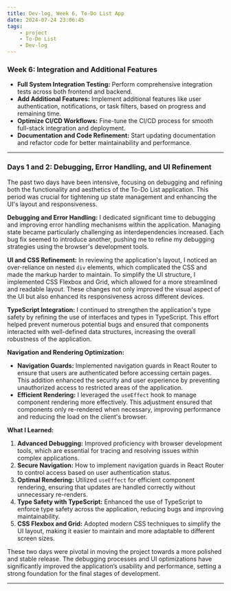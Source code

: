 ```yaml
---
title: Dev-log, Week 6, To-Do List App
date: 2024-07-24 23:06:45
tags:
    - project
    - To-Do List
    - Dev-log
---
```


### Week 6: Integration and Additional Features

-   **Full System Integration Testing:** Perform comprehensive integration tests across both frontend and backend.
-   **Add Additional Features:** Implement additional features like user authentication, notifications, or task filters, based on progress and remaining time.
-   **Optimize CI/CD Workflows:** Fine-tune the CI/CD process for smooth full-stack integration and deployment.
-   **Documentation and Code Refinement:** Start updating documentation and refactor code for better maintainability and performance.

---

### Days 1 and 2: Debugging, Error Handling, and UI Refinement

The past two days have been intensive, focusing on debugging and refining both the functionality and aesthetics of the To-Do List application. This period was crucial for tightening up state management and enhancing the UI's layout and responsiveness.

**Debugging and Error Handling:**
I dedicated significant time to debugging and improving error handling mechanisms within the application. Managing state became particularly challenging as interdependencies increased. Each bug fix seemed to introduce another, pushing me to refine my debugging strategies using the browser's development tools.

**UI and CSS Refinement:**
In reviewing the application's layout, I noticed an over-reliance on nested `div` elements, which complicated the CSS and made the markup harder to maintain. To simplify the UI structure, I implemented CSS Flexbox and Grid, which allowed for a more streamlined and readable layout. These changes not only improved the visual aspect of the UI but also enhanced its responsiveness across different devices.

**TypeScript Integration:**
I continued to strengthen the application's type safety by refining the use of interfaces and types in TypeScript. This effort helped prevent numerous potential bugs and ensured that components interacted with well-defined data structures, increasing the overall robustness of the application.

**Navigation and Rendering Optimization:**

-   **Navigation Guards:** Implemented navigation guards in React Router to ensure that users are authenticated before accessing certain pages. This addition enhanced the security and user experience by preventing unauthorized access to restricted areas of the application.
-   **Efficient Rendering:** I leveraged the `useEffect` hook to manage component rendering more effectively. This adjustment ensured that components only re-rendered when necessary, improving performance and reducing the load on the client's browser.

**What I Learned:**

1. **Advanced Debugging:** Improved proficiency with browser development tools, which are essential for tracing and resolving issues within complex applications.
2. **Secure Navigation:** How to implement navigation guards in React Router to control access based on user authentication status.
3. **Optimal Rendering:** Utilized `useEffect` for efficient component rendering, ensuring that updates are handled correctly without unnecessary re-renders.
4. **Type Safety with TypeScript:** Enhanced the use of TypeScript to enforce type safety across the application, reducing bugs and improving maintainability.
5. **CSS Flexbox and Grid:** Adopted modern CSS techniques to simplify the UI layout, making it easier to maintain and more adaptable to different screen sizes.

These two days were pivotal in moving the project towards a more polished and stable release. The debugging processes and UI optimizations have significantly improved the application’s usability and performance, setting a strong foundation for the final stages of development.

---
